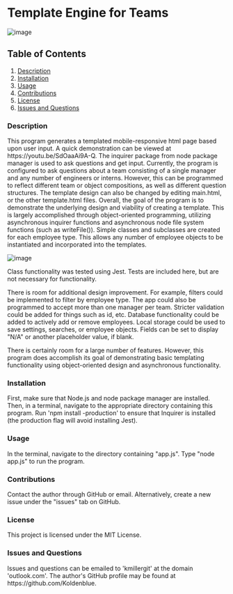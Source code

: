 # Template Engine for Teams

![image](https://img.shields.io/badge/license-MIT%20License-green)

## Table of Contents

1. <a href="#description">Description</a>
2. <a href="#installation">Installation</a>
3. <a href="#usage">Usage</a>
4. <a href="#contributions">Contributions</a>
5. <a href="#license">License</a>
6. <a href="#questions">Issues and Questions</a>
<h3 id='description'>Description</h3>
This program generates a templated mobile-responsive html page based upon user input. A quick demonstration can be viewed at https://youtu.be/SdOaaAi9A-Q. The inquirer package from node package manager is used to ask questions and get input. Currently, the program is configured to ask questions about a team consisting of a single manager and any number of engineers or interns. However, this can be programmed to reflect different team or object compositions, as well as different question structures. The template design can also be changed by editing main.html, or the other template.html files. Overall, the goal of the program is to demonstrate the underlying design and viability of creating a template. This is largely accomplished through object-oriented programming, utilizing asynchronous inquirer functions and asynchronous node file system functions (such as writeFile()). Simple classes and subclasses are created for each employee type. This allows any number of employee objects to be instantiated and incorporated into the templates.

![image](https://user-images.githubusercontent.com/64618290/90988497-0d31e080-e548-11ea-8a7d-a604e0949886.png)

Class functionality was tested using Jest. Tests are included here, but are not necessary for functionality.

There is room for additional design improvement. For example, filters could be implemented to filter by employee type. The app could also be programmed to accept more than one manager per team. Stricter validation could be added for things such as id, etc. Database functionality could be added to actively add or remove employees. Local storage could be used to save settings, searches, or employee objects. Fields can be set to display "N/A" or another placeholder value, if blank. 

There is certainly room for a large number of features. However, this program does accomplish its goal of demonstrating basic templating functionality using object-oriented design and asynchronous functionality.

<h3 id='installation'>Installation</h3>
First, make sure that Node.js and node package manager are installed. Then, in a terminal, navigate to the appropriate directory containing this program. Run 'npm install -production' to ensure that Inquirer is installed (the production flag will avoid installing Jest). 

<h3 id='usage'>Usage</h3>
In the terminal, navigate to the directory containing "app.js". Type "node app.js" to run the program.

<h3 id='contributions'>Contributions</h3>
Contact the author through GitHub or email. Alternatively, create a new issue under the "issues" tab on GitHub.

<h3 id='license'>License</h3>
This project is licensed under the MIT License.

<h3 id='questions'>Issues and Questions</h3>
Issues and questions can be emailed to 'kmillergit' at the domain 'outlook.com'. The author's GitHub profile may be found at https://github.com/Koldenblue.